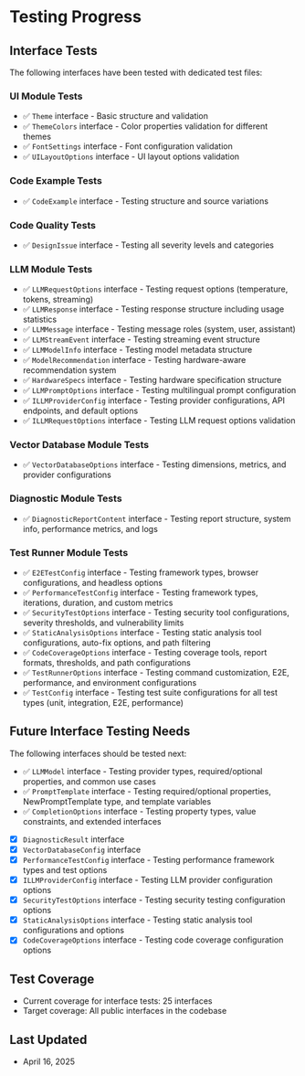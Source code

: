 # Testing Progress

## Interface Tests

The following interfaces have been tested with dedicated test files:

### UI Module Tests
- ✅ `Theme` interface - Basic structure and validation
- ✅ `ThemeColors` interface - Color properties validation for different themes
- ✅ `FontSettings` interface - Font configuration validation
- ✅ `UILayoutOptions` interface - UI layout options validation

### Code Example Tests
- ✅ `CodeExample` interface - Testing structure and source variations

### Code Quality Tests
- ✅ `DesignIssue` interface - Testing all severity levels and categories

### LLM Module Tests
- ✅ `LLMRequestOptions` interface - Testing request options (temperature, tokens, streaming)
- ✅ `LLMResponse` interface - Testing response structure including usage statistics
- ✅ `LLMMessage` interface - Testing message roles (system, user, assistant)
- ✅ `LLMStreamEvent` interface - Testing streaming event structure
- ✅ `LLMModelInfo` interface - Testing model metadata structure
- ✅ `ModelRecommendation` interface - Testing hardware-aware recommendation system
- ✅ `HardwareSpecs` interface - Testing hardware specification structure
- ✅ `LLMPromptOptions` interface - Testing multilingual prompt configuration
- ✅ `ILLMProviderConfig` interface - Testing provider configurations, API endpoints, and default options
- ✅ `ILLMRequestOptions` interface - Testing LLM request options validation

### Vector Database Module Tests
- ✅ `VectorDatabaseOptions` interface - Testing dimensions, metrics, and provider configurations

### Diagnostic Module Tests
- ✅ `DiagnosticReportContent` interface - Testing report structure, system info, performance metrics, and logs

### Test Runner Module Tests
- ✅ `E2ETestConfig` interface - Testing framework types, browser configurations, and headless options
- ✅ `PerformanceTestConfig` interface - Testing framework types, iterations, duration, and custom metrics
- ✅ `SecurityTestOptions` interface - Testing security tool configurations, severity thresholds, and vulnerability limits
- ✅ `StaticAnalysisOptions` interface - Testing static analysis tool configurations, auto-fix options, and path filtering
- ✅ `CodeCoverageOptions` interface - Testing coverage tools, report formats, thresholds, and path configurations
- ✅ `TestRunnerOptions` interface - Testing command customization, E2E, performance, and environment configurations
- ✅ `TestConfig` interface - Testing test suite configurations for all test types (unit, integration, E2E, performance)

## Future Interface Testing Needs
The following interfaces should be tested next:

- ✅ `LLMModel` interface - Testing provider types, required/optional properties, and common use cases
- ✅ `PromptTemplate` interface - Testing required/optional properties, NewPromptTemplate type, and template variables
- ✅ `CompletionOptions` interface - Testing property types, value constraints, and extended interfaces
- [x] `DiagnosticResult` interface
- [x] `VectorDatabaseConfig` interface
- [x] `PerformanceTestConfig` interface - Testing performance framework types and test options
- [x] `ILLMProviderConfig` interface - Testing LLM provider configuration options
- [x] `SecurityTestOptions` interface - Testing security testing configuration options
- [x] `StaticAnalysisOptions` interface - Testing static analysis tool configurations and options
- [x] `CodeCoverageOptions` interface - Testing code coverage configuration options

## Test Coverage
- Current coverage for interface tests: 25 interfaces
- Target coverage: All public interfaces in the codebase

## Last Updated
- April 16, 2025